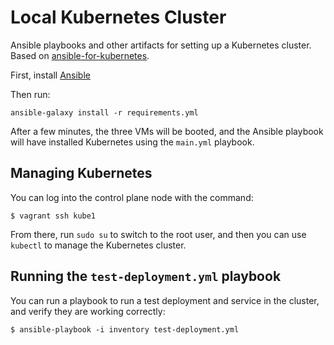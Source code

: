 # Local Kubernetes Cluster
Ansible playbooks and other artifacts for setting up a Kubernetes cluster. Based on [ansible-for-kubernetes](https://github.com/geerlingguy/ansible-for-kubernetes/blob/master/cluster-local-vms/inventory).

First, install [Ansible](https://docs.ansible.com/ansible/latest/installation_guide/intro_installation.html)

Then run:
```
ansible-galaxy install -r requirements.yml
```

After a few minutes, the three VMs will be booted, and the Ansible playbook will have installed Kubernetes using the `main.yml` playbook.

## Managing Kubernetes

You can log into the control plane node with the command:

    $ vagrant ssh kube1

From there, run `sudo su` to switch to the root user, and then you can use `kubectl` to manage the Kubernetes cluster.

## Running the `test-deployment.yml` playbook

You can run a playbook to run a test deployment and service in the cluster, and verify they are working correctly:

    $ ansible-playbook -i inventory test-deployment.yml
